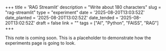 +++
title = 'RAG Streamlit'
description = "Write about 180 characters"
slug = "rag-streamlit"
type = "experiment"
date = '2025-08-20T13:03:52Z'
date_planted = '2025-08-20T13:02:52Z'
date_tended = '2025-08-20T13:02:52Z'
draft = false
link = ""
tags = ["AI", "Python", "FAISS", "RAG"]
+++

This note is coming soon. This is a placeholder to demonstrate how the experiments page is going to look.

